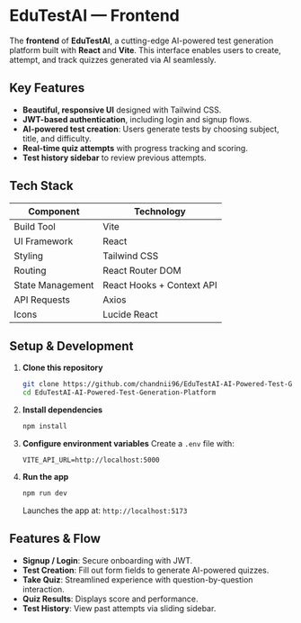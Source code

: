 # EduTestAI — Frontend

The **frontend** of **EduTestAI**, a cutting-edge AI-powered test generation platform built with **React** and **Vite**. This interface enables users to create, attempt, and track quizzes generated via AI seamlessly.

## Key Features

* **Beautiful, responsive UI** designed with Tailwind CSS.
* **JWT-based authentication**, including login and signup flows.
* **AI-powered test creation**: Users generate tests by choosing subject, title, and difficulty.
* **Real-time quiz attempts** with progress tracking and scoring.
* **Test history sidebar** to review previous attempts.

## Tech Stack

| Component        | Technology                |
| ---------------- | ------------------------- |
| Build Tool       | Vite                      |
| UI Framework     | React                     |
| Styling          | Tailwind CSS              |
| Routing          | React Router DOM          |
| State Management | React Hooks + Context API |
| API Requests     | Axios                     |
| Icons            | Lucide React              |


## Setup & Development

1. **Clone this repository**

   ```bash
   git clone https://github.com/chandnii96/EduTestAI-AI-Powered-Test-Generation-Platform.git
   cd EduTestAI-AI-Powered-Test-Generation-Platform
   ```

2. **Install dependencies**

   ```bash
   npm install
   ```

3. **Configure environment variables**
   Create a `.env` file with:

   ```env
   VITE_API_URL=http://localhost:5000
   ```

4. **Run the app**

   ```bash
   npm run dev
   ```

   Launches the app at: `http://localhost:5173`


## Features & Flow

* **Signup / Login**: Secure onboarding with JWT.
* **Test Creation**: Fill out form fields to generate AI-powered quizzes.
* **Take Quiz**: Streamlined experience with question-by-question interaction.
* **Quiz Results**: Displays score and performance.
* **Test History**: View past attempts via sliding sidebar.
